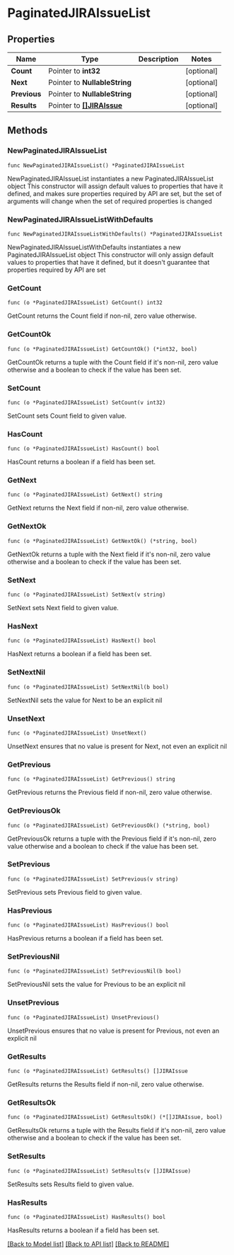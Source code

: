 # PaginatedJIRAIssueList

## Properties

Name | Type | Description | Notes
------------ | ------------- | ------------- | -------------
**Count** | Pointer to **int32** |  | [optional] 
**Next** | Pointer to **NullableString** |  | [optional] 
**Previous** | Pointer to **NullableString** |  | [optional] 
**Results** | Pointer to [**[]JIRAIssue**](JIRAIssue.md) |  | [optional] 

## Methods

### NewPaginatedJIRAIssueList

`func NewPaginatedJIRAIssueList() *PaginatedJIRAIssueList`

NewPaginatedJIRAIssueList instantiates a new PaginatedJIRAIssueList object
This constructor will assign default values to properties that have it defined,
and makes sure properties required by API are set, but the set of arguments
will change when the set of required properties is changed

### NewPaginatedJIRAIssueListWithDefaults

`func NewPaginatedJIRAIssueListWithDefaults() *PaginatedJIRAIssueList`

NewPaginatedJIRAIssueListWithDefaults instantiates a new PaginatedJIRAIssueList object
This constructor will only assign default values to properties that have it defined,
but it doesn't guarantee that properties required by API are set

### GetCount

`func (o *PaginatedJIRAIssueList) GetCount() int32`

GetCount returns the Count field if non-nil, zero value otherwise.

### GetCountOk

`func (o *PaginatedJIRAIssueList) GetCountOk() (*int32, bool)`

GetCountOk returns a tuple with the Count field if it's non-nil, zero value otherwise
and a boolean to check if the value has been set.

### SetCount

`func (o *PaginatedJIRAIssueList) SetCount(v int32)`

SetCount sets Count field to given value.

### HasCount

`func (o *PaginatedJIRAIssueList) HasCount() bool`

HasCount returns a boolean if a field has been set.

### GetNext

`func (o *PaginatedJIRAIssueList) GetNext() string`

GetNext returns the Next field if non-nil, zero value otherwise.

### GetNextOk

`func (o *PaginatedJIRAIssueList) GetNextOk() (*string, bool)`

GetNextOk returns a tuple with the Next field if it's non-nil, zero value otherwise
and a boolean to check if the value has been set.

### SetNext

`func (o *PaginatedJIRAIssueList) SetNext(v string)`

SetNext sets Next field to given value.

### HasNext

`func (o *PaginatedJIRAIssueList) HasNext() bool`

HasNext returns a boolean if a field has been set.

### SetNextNil

`func (o *PaginatedJIRAIssueList) SetNextNil(b bool)`

 SetNextNil sets the value for Next to be an explicit nil

### UnsetNext
`func (o *PaginatedJIRAIssueList) UnsetNext()`

UnsetNext ensures that no value is present for Next, not even an explicit nil
### GetPrevious

`func (o *PaginatedJIRAIssueList) GetPrevious() string`

GetPrevious returns the Previous field if non-nil, zero value otherwise.

### GetPreviousOk

`func (o *PaginatedJIRAIssueList) GetPreviousOk() (*string, bool)`

GetPreviousOk returns a tuple with the Previous field if it's non-nil, zero value otherwise
and a boolean to check if the value has been set.

### SetPrevious

`func (o *PaginatedJIRAIssueList) SetPrevious(v string)`

SetPrevious sets Previous field to given value.

### HasPrevious

`func (o *PaginatedJIRAIssueList) HasPrevious() bool`

HasPrevious returns a boolean if a field has been set.

### SetPreviousNil

`func (o *PaginatedJIRAIssueList) SetPreviousNil(b bool)`

 SetPreviousNil sets the value for Previous to be an explicit nil

### UnsetPrevious
`func (o *PaginatedJIRAIssueList) UnsetPrevious()`

UnsetPrevious ensures that no value is present for Previous, not even an explicit nil
### GetResults

`func (o *PaginatedJIRAIssueList) GetResults() []JIRAIssue`

GetResults returns the Results field if non-nil, zero value otherwise.

### GetResultsOk

`func (o *PaginatedJIRAIssueList) GetResultsOk() (*[]JIRAIssue, bool)`

GetResultsOk returns a tuple with the Results field if it's non-nil, zero value otherwise
and a boolean to check if the value has been set.

### SetResults

`func (o *PaginatedJIRAIssueList) SetResults(v []JIRAIssue)`

SetResults sets Results field to given value.

### HasResults

`func (o *PaginatedJIRAIssueList) HasResults() bool`

HasResults returns a boolean if a field has been set.


[[Back to Model list]](../README.md#documentation-for-models) [[Back to API list]](../README.md#documentation-for-api-endpoints) [[Back to README]](../README.md)


